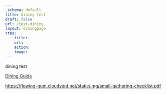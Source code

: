 ```yaml
---
_schema: default
title: dining test
draft: false
url: /test-dining
layout: diningpage
ctas:
  - title:
    url:
    action:
    image:
---
```

dining test

[Dining Guide](/img/restaurants-booklet.pdf)

https://flowing-gum.cloudvent.net/static/img/small-gathering-checklist.pdf